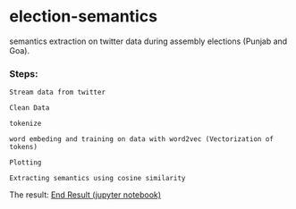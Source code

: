 # election-semantics
semantics extraction on twitter data during assembly elections (Punjab and Goa).

### Steps:
  `Stream data from twitter`
  
  `Clean Data`
  
  `tokenize`
  
  `word embeding and training on data with word2vec (Vectorization of tokens)`
  
  `Plotting`
  
  `Extracting semantics using cosine similarity`
  
The result: [End Result (jupyter notebook) ](https://github.com/Parassharmaa/election-semantics/blob/master/election_vector.ipynb)
